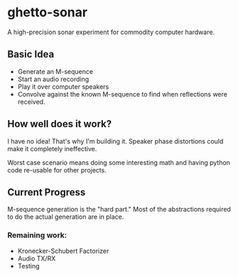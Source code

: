 # ghetto-sonar
A high-precision sonar experiment for commodity computer hardware.

## Basic Idea
* Generate an M-sequence
* Start an audio recording
* Play it over computer speakers
* Convolve against the known M-sequence to find when reflections were received.

## How well does it work?
I have no idea! That's why I'm building it. Speaker phase distortions could
make it completely ineffective.

Worst case scenario means doing some interesting math and having python code re-usable for other projects.

## Current Progress
M-sequence generation is the "hard part." Most of the abstractions required to do the actual generation are in place.

### Remaining work:
* Kronecker-Schubert Factorizer
* Audio TX/RX
* Testing

